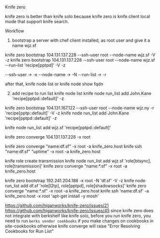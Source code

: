 Knife zero


knife zero is better than knife solo because knife zero is knife client local mode that support knife search.


Workflow

1. bootstrap a server with chef client installed, as root user and give it a name wjz.sf

knife zero bootstrap 104.131.137.228 --ssh-user root --node-name wjz.sf  -V -z
knife zero bootstrap 104.131.137.228 --ssh-user root --node-name wjz.sf  --run-list 'recipe[pptpd]' -V -z

--ssh-user  -> -x
--node-name -> -N
--run-list -> -r

after that,  knife node list or knife node show fqdn


2. add recipe to run list
knife node list
knife node run_list add John.Kane 'recipe[pptpd::default]' -z



knife zero bootstrap 104.131.167.122 --ssh-user root --node-name wjz.ny -r 'recipe[pptp::default]' -V -z
knife node run_list add John.Kane 'recipe[pptpd::default]' -z

knife node run_list add wjz.sf 'recipe[pptpd::default]'

knife zero converge 104.131.137.228 -x root

knife zero converge "name:df.sf" -x root -a knife_zero.host
knife ssh "name:df.sf" "uptime" -x root -a knife_zero.host

knife role create transmission
knife node run_list add wjz.sf 'role[btsync], role[transmission]'
knife zero converge "name:*.sf" -x root -a knife_zero.host

knife zero bootstrap 192.241.204.188 -x root -N 'df.sf' -V -z
knife node run_list add df.sf 'role[l2tp], role[pptpd], role[shadowsocks]'
knife zero converge "name:*.sf" -x root -a knife_zero.host
knife ssh 'name:df.sf' -a knife_zero.host -x root 'apt-get install -y mosh'




https://github.com/higanworks/knife-zero/issues/21
https://github.com/higanworks/knife-zero/issues/45
since knife zero does not integrate with berkshelf like knife solo,
before you run knife zero, you need to run `berks vendor cookbooks` if you make changes on cookbooks in site-cookbooks
otherwise knife converge will raise "Error Resolving Cookbooks for Run List"
